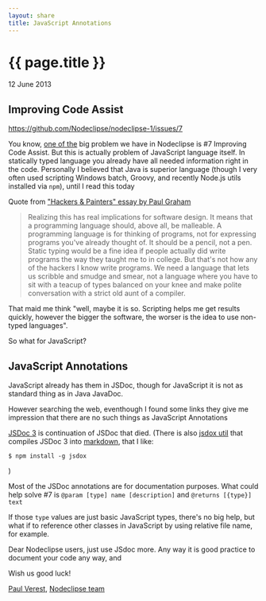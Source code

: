 ```yaml
---
layout: share
title: JavaScript Annotations
---
```


{{ page.title }}
================

<p class="meta">12 June 2013</p>

## Improving Code Assist

https://github.com/Nodeclipse/nodeclipse-1/issues/7 

You know, [one of the](https://github.com/Nodeclipse/nodeclipse-1/issues) big problem we have in Nodeclipse
 is #7 Improving Code Assist. But this is actually problem of JavaScript language itself.
In statically typed language you already have all needed information right in the code.
Personally I believed that Java is superior language (though I very often used scripting Windows batch, Groovy,
 and recently Node.js utils installed via `npm`), until I read this today

Quote from ["Hackers & Painters" essay by Paul Graham](http://www.paulgraham.com/hp.html)

>	Realizing this has real implications for software design. It means that a programming language should, above all, be malleable. A programming language is for thinking of programs, not for expressing programs you've already thought of. It should be a pencil, not a pen. Static typing would be a fine idea if people actually did write programs the way they taught me to in college. But that's not how any of the hackers I know write programs. We need a language that lets us scribble and smudge and smear, not a language where you have to sit with a teacup of types balanced on your knee and make polite conversation with a strict old aunt of a compiler. 
 
That maid me think "well, maybe it is so. Scripting helps me get results quickly, however the bigger the software,
 the worser is the idea to use non-typed languages".
 
So what for JavaScript?

## JavaScript Annotations

JavaScript already has them in JSDoc, though for JavaScript it is not as standard thing as in Java JavaDoc.

However searching the web, eventhough I found some links they give me impression that there are no such things as JavaScript Annotations

[JSDoc 3](http://usejsdoc.org/) is continuation of JSDoc that died. (There is also [jsdox util](http://jsdox.org/) that compiles JSDoc 3
 into [markdown](http://daringfireball.net/projects/markdown/), that I like:

	$ npm install -g jsdox

)

Most of the JSDoc annotations are for documentation purposes. What could help solve #7 is 
`@param [type] name [description]` and `@returns [{type}] text`

If those `type` values are just basic JavaScript types, there's no big help,
but what if to reference other classes in JavaScript by using relative file name, for example.

Dear Nodeclipse users, just use JSdoc more. Any way it is good practice to document your code any way, and

Wish us good luck!

[Paul Verest](https://github.com/PaulVI), [Nodeclipse team](https://github.com/Nodeclipse)
